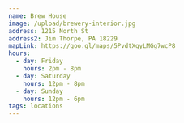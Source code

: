 ```yaml
---
name: Brew House
image: /upload/brewery-interior.jpg
address: 1215 North St
address2: Jim Thorpe, PA 18229
mapLink: https://goo.gl/maps/5PvdtXqyLMGg7wcP8
hours:
  - day: Friday
    hours: 2pm - 8pm
  - day: Saturday
    hours: 12pm - 8pm
  - day: Sunday
    hours: 12pm - 6pm
tags: locations
---
```

